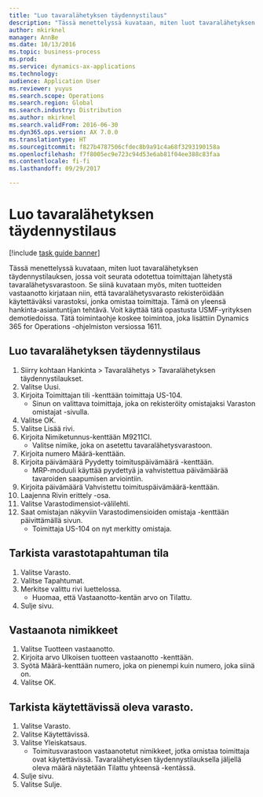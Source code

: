 ```yaml
---
title: "Luo tavaralähetyksen täydennystilaus"
description: "Tässä menettelyssä kuvataan, miten luot tavaralähetyksen täydennystilauksen, jossa voit seurata odotettua toimittajan lähetystä tavaralähetysvarastoon."
author: mkirknel
manager: AnnBe
ms.date: 10/13/2016
ms.topic: business-process
ms.prod: 
ms.service: dynamics-ax-applications
ms.technology: 
audience: Application User
ms.reviewer: yuyus
ms.search.scope: Operations
ms.search.region: Global
ms.search.industry: Distribution
ms.author: mkirknel
ms.search.validFrom: 2016-06-30
ms.dyn365.ops.version: AX 7.0.0
ms.translationtype: HT
ms.sourcegitcommit: f827b4787506cfdec8b9a91c4a68f3293190158a
ms.openlocfilehash: f7f8005ec9e723c94d53e6ab81f04ee388c83faa
ms.contentlocale: fi-fi
ms.lasthandoff: 09/29/2017

---
```

# <a name="create-a-consignment-replenishment-order"></a>Luo tavaralähetyksen täydennystilaus

[!include [task guide banner](../../includes/task-guide-banner.md)]

Tässä menettelyssä kuvataan, miten luot tavaralähetyksen täydennystilauksen, jossa voit seurata odotettua toimittajan lähetystä tavaralähetysvarastoon. Se siinä kuvataan myös, miten tuotteiden vastaanotto kirjataan niin, että tavaralähetysvarasto rekisteröidään käytettäväksi varastoksi, jonka omistaa toimittaja. Tämä on yleensä hankinta-asiantuntijan tehtävä. Voit käyttää tätä opastusta USMF-yrityksen demotiedoissa. Tätä toimintaohje koskee toimintoa, joka lisättiin Dynamics 365 for Operations -ohjelmiston versiossa 1611.




## <a name="create-a-consignment-replenishment-order"></a>Luo tavaralähetyksen täydennystilaus
1. Siirry kohtaan Hankinta > Tavaralähetys > Tavaralähetyksen täydennystilaukset.
2. Valitse Uusi.
3. Kirjoita Toimittajan tili -kenttään toimittaja US-104.
    * Sinun on valittava toimittaja, joka on rekisteröity omistajaksi Varaston omistajat -sivulla.  
4. Valitse OK.
5. Valitse Lisää rivi.
6. Kirjoita Nimiketunnus-kenttään M9211CI.
    * Valitse nimike, joka on asetettu tavaralähetysvarastoon.  
7. Kirjoita numero Määrä-kenttään.
8. Kirjoita päivämäärä Pyydetty toimituspäivämäärä -kenttään.
    * MRP-moduuli käyttää pyydettyä ja vahvistettua päivämäärää tavaroiden saapumisen arviointiin.  
9. Kirjoita päivämäärä Vahvistettu toimituspäivämäärä-kenttään.
10. Laajenna Rivin erittely -osa.
11. Valitse Varastodimensiot-välilehti.
12. Saat omistajan näkyviin Varastodimensioiden omistaja -kenttään päivittämällä sivun.
    * Toimittaja US-104 on nyt merkitty omistaja.  

## <a name="check-the-inventory-transaction-status"></a>Tarkista varastotapahtuman tila
1. Valitse Varasto.
2. Valitse Tapahtumat.
3. Merkitse valittu rivi luettelossa.
    * Huomaa, että Vastaanotto-kentän arvo on Tilattu.  
4. Sulje sivu.

## <a name="receive-items"></a>Vastaanota nimikkeet
1. Valitse Tuotteen vastaanotto.
2. Kirjoita arvo Ulkoisen tuotteen vastaanotto -kenttään.
3. Syötä Määrä-kenttään numero, joka on pienempi kuin numero, joka siinä on.
4. Valitse OK.

## <a name="check-the-on-hand-inventory"></a>Tarkista käytettävissä oleva varasto.
1. Valitse Varasto.
2. Valitse Käytettävissä.
3. Valitse Yleiskatsaus.
    * Toimitusvarastoon vastaanotetut nimikkeet, jotka omistaa toimittaja ovat käytettävissä. Tavaralähetyksen täydennystilauksella jäljellä oleva määrä näytetään Tilattu yhteensä -kentässä.  
4. Sulje sivu.
5. Valitse Sulje.

